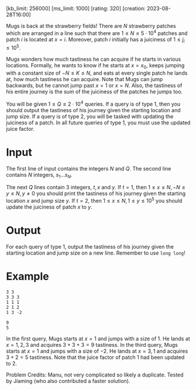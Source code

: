 [kb_limit: 256000]
[ms_limit: 1000]
[rating: 320]
[creation: 2023-08-28T16:00]

Mugs is back at the strawberry fields! There are $N$ strawberry patches which are arranged in a line such that there are $1 \le N \le 5 \cdot 10^4$ patches and patch $i$ is located at $x = i$. Moreover, patch $i$ initially has a juiciness of $1 \le j_i \le 10^5$.

Mugs wonders how much tastiness he can acquire if he starts in various locations. Formally, he wants to know if he starts at $x = x_0$, keeps jumping with a constant size of $-N \le K \le N$, and eats at every single patch he lands at, how much tastiness he can acquire. Note that Mugs can jump backwards, but he cannot jump past $x = 1$ or $x = N$. Also, the tastiness of his entire journey is the sum of the juiciness of the patches he jumps too.

You will be given $1 \le Q \le 2 \cdot 10^4$ queries. If a query is of type $1$, then you should output the tastiness of his journey given the starting location and jump size. If a query is of type $2$, you will be tasked with updating the juiciness of a patch. In all future queries of type $1$, you must use the updated juice factor.

# Input

The first line of input contains the integers $N$ and $Q$. The second line contains $N$ integers, $s_1 \ldots s_N$.

The next $Q$ lines contain $3$ integers, $t, x$ and $y$. 
If $t = 1$, then $1 \le x \le N, -N \le y \le N, y \ne 0$ you should print the tastiness of his journey given the starting location $x$ and jump size $y$. 
If $t = 2$, then $1 \le x \le N, 1 \le y \le 10^5$ you should update the juiciness of patch $x$ to $y$.

# Output

For each query of type $1$, output the tastiness of his journey given the starting location and jump size on a new line. Remember to use `long long`!

# Example

```in
3 3
3 3 3
1 1 1
2 1 2
1 3 -2
```

```out 
9
5
```

In the first query, Mugs starts at $x = 1$ and jumps with a size of $1$. He lands at $x = 1, 2, 3$ and acquires $3 + 3 + 3 = 9$ tastiness. In the third query, Mugs starts at $x = 1$ and jumps with a size of $-2$. He lands at $x = 3, 1$ and acquires $3 + 2 = 5$ tastiness. Note that the juice factor of patch $1$ had been updated to $2$.

Problem Credits: Manu, not very complicated so likely a duplicate. Tested by Jiaming (who also contributed a faster solution).